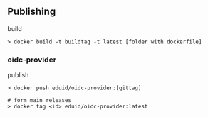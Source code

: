 ## Publishing

build

```
> docker build -t buildtag -t latest [folder with dockerfile]
```

### oidc-provider

publish

```
> docker push eduid/oidc-provider:[gittag]

# form main releases
> docker tag <id> eduid/oidc-provider:latest

```
